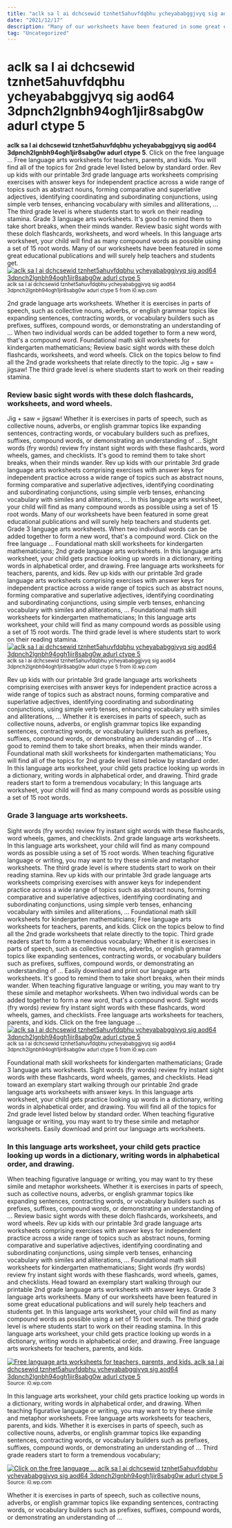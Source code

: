 ```yaml
---
title: "aclk sa l ai dchcsewid tznhet5ahuvfdqbhu ycheyababggjvyq sig aod64 3dpnch2lgnbh94ogh1jir8sabg0w adurl ctype 5"
date: "2021/12/17"
description: "Many of our worksheets have been featured in some great educational publications and will surely help teachers and students get."
tag: "Uncategorized"
---
```


# aclk sa l ai dchcsewid tznhet5ahuvfdqbhu ycheyababggjvyq sig aod64 3dpnch2lgnbh94ogh1jir8sabg0w adurl ctype 5
**aclk sa l ai dchcsewid tznhet5ahuvfdqbhu ycheyababggjvyq sig aod64 3dpnch2lgnbh94ogh1jir8sabg0w adurl ctype 5**. Click on the free language … Free language arts worksheets for teachers, parents, and kids. You will find all of the topics for 2nd grade level listed below by standard order. Rev up kids with our printable 3rd grade language arts worksheets comprising exercises with answer keys for independent practice across a wide range of topics such as abstract nouns, forming comparative and superlative adjectives, identifying coordinating and subordinating conjunctions, using simple verb tenses, enhancing vocabulary with similes and alliterations, … The third grade level is where students start to work on their reading stamina.
Grade 3 language arts worksheets. It&#039;s good to remind them to take short breaks, when their minds wander. Review basic sight words with these dolch flashcards, worksheets, and word wheels. In this language arts worksheet, your child will find as many compound words as possible using a set of 15 root words. Many of our worksheets have been featured in some great educational publications and will surely help teachers and students get.
[![aclk sa l ai dchcsewid tznhet5ahuvfdqbhu ycheyababggjvyq sig aod64 3dpnch2lgnbh94ogh1jir8sabg0w adurl ctype 5](https://i0.wp.com/6830041 "aclk sa l ai dchcsewid tznhet5ahuvfdqbhu ycheyababggjvyq sig aod64 3dpnch2lgnbh94ogh1jir8sabg0w adurl ctype 5")](https://i0.wp.com/6830041)
<small>aclk sa l ai dchcsewid tznhet5ahuvfdqbhu ycheyababggjvyq sig aod64 3dpnch2lgnbh94ogh1jir8sabg0w adurl ctype 5 from i0.wp.com</small>

2nd grade language arts worksheets. Whether it is exercises in parts of speech, such as collective nouns, adverbs, or english grammar topics like expanding sentences, contracting words, or vocabulary builders such as prefixes, suffixes, compound words, or demonstrating an understanding of … When two individual words can be added together to form a new word, that&#039;s a compound word. Foundational math skill worksheets for kindergarten mathematicians; Review basic sight words with these dolch flashcards, worksheets, and word wheels. Click on the topics below to find all the 2nd grade worksheets that relate directly to the topic. Jig + saw = jigsaw! The third grade level is where students start to work on their reading stamina.

### Review basic sight words with these dolch flashcards, worksheets, and word wheels.
Jig + saw = jigsaw! Whether it is exercises in parts of speech, such as collective nouns, adverbs, or english grammar topics like expanding sentences, contracting words, or vocabulary builders such as prefixes, suffixes, compound words, or demonstrating an understanding of … Sight words (fry words) review fry instant sight words with these flashcards, word wheels, games, and checklists. It&#039;s good to remind them to take short breaks, when their minds wander. Rev up kids with our printable 3rd grade language arts worksheets comprising exercises with answer keys for independent practice across a wide range of topics such as abstract nouns, forming comparative and superlative adjectives, identifying coordinating and subordinating conjunctions, using simple verb tenses, enhancing vocabulary with similes and alliterations, … In this language arts worksheet, your child will find as many compound words as possible using a set of 15 root words. Many of our worksheets have been featured in some great educational publications and will surely help teachers and students get. Grade 3 language arts worksheets. When two individual words can be added together to form a new word, that&#039;s a compound word. Click on the free language … Foundational math skill worksheets for kindergarten mathematicians; 2nd grade language arts worksheets. In this language arts worksheet, your child gets practice looking up words in a dictionary, writing words in alphabetical order, and drawing.
Free language arts worksheets for teachers, parents, and kids. Rev up kids with our printable 3rd grade language arts worksheets comprising exercises with answer keys for independent practice across a wide range of topics such as abstract nouns, forming comparative and superlative adjectives, identifying coordinating and subordinating conjunctions, using simple verb tenses, enhancing vocabulary with similes and alliterations, … Foundational math skill worksheets for kindergarten mathematicians; In this language arts worksheet, your child will find as many compound words as possible using a set of 15 root words. The third grade level is where students start to work on their reading stamina.
[![aclk sa l ai dchcsewid tznhet5ahuvfdqbhu ycheyababggjvyq sig aod64 3dpnch2lgnbh94ogh1jir8sabg0w adurl ctype 5](https://i0.wp.com/6830041 "aclk sa l ai dchcsewid tznhet5ahuvfdqbhu ycheyababggjvyq sig aod64 3dpnch2lgnbh94ogh1jir8sabg0w adurl ctype 5")](https://i0.wp.com/6830041)
<small>aclk sa l ai dchcsewid tznhet5ahuvfdqbhu ycheyababggjvyq sig aod64 3dpnch2lgnbh94ogh1jir8sabg0w adurl ctype 5 from i0.wp.com</small>

Rev up kids with our printable 3rd grade language arts worksheets comprising exercises with answer keys for independent practice across a wide range of topics such as abstract nouns, forming comparative and superlative adjectives, identifying coordinating and subordinating conjunctions, using simple verb tenses, enhancing vocabulary with similes and alliterations, … Whether it is exercises in parts of speech, such as collective nouns, adverbs, or english grammar topics like expanding sentences, contracting words, or vocabulary builders such as prefixes, suffixes, compound words, or demonstrating an understanding of … It&#039;s good to remind them to take short breaks, when their minds wander. Foundational math skill worksheets for kindergarten mathematicians; You will find all of the topics for 2nd grade level listed below by standard order. In this language arts worksheet, your child gets practice looking up words in a dictionary, writing words in alphabetical order, and drawing. Third grade readers start to form a tremendous vocabulary; In this language arts worksheet, your child will find as many compound words as possible using a set of 15 root words.

### Grade 3 language arts worksheets.
Sight words (fry words) review fry instant sight words with these flashcards, word wheels, games, and checklists. 2nd grade language arts worksheets. In this language arts worksheet, your child will find as many compound words as possible using a set of 15 root words. When teaching figurative language or writing, you may want to try these simile and metaphor worksheets. The third grade level is where students start to work on their reading stamina. Rev up kids with our printable 3rd grade language arts worksheets comprising exercises with answer keys for independent practice across a wide range of topics such as abstract nouns, forming comparative and superlative adjectives, identifying coordinating and subordinating conjunctions, using simple verb tenses, enhancing vocabulary with similes and alliterations, … Foundational math skill worksheets for kindergarten mathematicians; Free language arts worksheets for teachers, parents, and kids. Click on the topics below to find all the 2nd grade worksheets that relate directly to the topic. Third grade readers start to form a tremendous vocabulary; Whether it is exercises in parts of speech, such as collective nouns, adverbs, or english grammar topics like expanding sentences, contracting words, or vocabulary builders such as prefixes, suffixes, compound words, or demonstrating an understanding of … Easily download and print our language arts worksheets. It&#039;s good to remind them to take short breaks, when their minds wander.
When teaching figurative language or writing, you may want to try these simile and metaphor worksheets. When two individual words can be added together to form a new word, that&#039;s a compound word. Sight words (fry words) review fry instant sight words with these flashcards, word wheels, games, and checklists. Free language arts worksheets for teachers, parents, and kids. Click on the free language …
[![aclk sa l ai dchcsewid tznhet5ahuvfdqbhu ycheyababggjvyq sig aod64 3dpnch2lgnbh94ogh1jir8sabg0w adurl ctype 5](https://i0.wp.com/6830041 "aclk sa l ai dchcsewid tznhet5ahuvfdqbhu ycheyababggjvyq sig aod64 3dpnch2lgnbh94ogh1jir8sabg0w adurl ctype 5")](https://i0.wp.com/6830041)
<small>aclk sa l ai dchcsewid tznhet5ahuvfdqbhu ycheyababggjvyq sig aod64 3dpnch2lgnbh94ogh1jir8sabg0w adurl ctype 5 from i0.wp.com</small>

Foundational math skill worksheets for kindergarten mathematicians; Grade 3 language arts worksheets. Sight words (fry words) review fry instant sight words with these flashcards, word wheels, games, and checklists. Head toward an exemplary start walking through our printable 2nd grade language arts worksheets with answer keys. In this language arts worksheet, your child gets practice looking up words in a dictionary, writing words in alphabetical order, and drawing. You will find all of the topics for 2nd grade level listed below by standard order. When teaching figurative language or writing, you may want to try these simile and metaphor worksheets. Easily download and print our language arts worksheets.

### In this language arts worksheet, your child gets practice looking up words in a dictionary, writing words in alphabetical order, and drawing.
When teaching figurative language or writing, you may want to try these simile and metaphor worksheets. Whether it is exercises in parts of speech, such as collective nouns, adverbs, or english grammar topics like expanding sentences, contracting words, or vocabulary builders such as prefixes, suffixes, compound words, or demonstrating an understanding of … Review basic sight words with these dolch flashcards, worksheets, and word wheels. Rev up kids with our printable 3rd grade language arts worksheets comprising exercises with answer keys for independent practice across a wide range of topics such as abstract nouns, forming comparative and superlative adjectives, identifying coordinating and subordinating conjunctions, using simple verb tenses, enhancing vocabulary with similes and alliterations, … Foundational math skill worksheets for kindergarten mathematicians; Sight words (fry words) review fry instant sight words with these flashcards, word wheels, games, and checklists. Head toward an exemplary start walking through our printable 2nd grade language arts worksheets with answer keys. Grade 3 language arts worksheets. Many of our worksheets have been featured in some great educational publications and will surely help teachers and students get. In this language arts worksheet, your child will find as many compound words as possible using a set of 15 root words. The third grade level is where students start to work on their reading stamina. In this language arts worksheet, your child gets practice looking up words in a dictionary, writing words in alphabetical order, and drawing. Free language arts worksheets for teachers, parents, and kids.


[![Free language arts worksheets for teachers, parents, and kids. aclk sa l ai dchcsewid tznhet5ahuvfdqbhu ycheyababggjvyq sig aod64 3dpnch2lgnbh94ogh1jir8sabg0w adurl ctype 5](16596034252024502519 "aclk sa l ai dchcsewid tznhet5ahuvfdqbhu ycheyababggjvyq sig aod64 3dpnch2lgnbh94ogh1jir8sabg0w adurl ctype 5")](https://i0.wp.com/6830041)
<small>Source: i0.wp.com</small>

In this language arts worksheet, your child gets practice looking up words in a dictionary, writing words in alphabetical order, and drawing. When teaching figurative language or writing, you may want to try these simile and metaphor worksheets. Free language arts worksheets for teachers, parents, and kids. Whether it is exercises in parts of speech, such as collective nouns, adverbs, or english grammar topics like expanding sentences, contracting words, or vocabulary builders such as prefixes, suffixes, compound words, or demonstrating an understanding of … Third grade readers start to form a tremendous vocabulary;

[![Click on the free language … aclk sa l ai dchcsewid tznhet5ahuvfdqbhu ycheyababggjvyq sig aod64 3dpnch2lgnbh94ogh1jir8sabg0w adurl ctype 5](16596034252024502519 "aclk sa l ai dchcsewid tznhet5ahuvfdqbhu ycheyababggjvyq sig aod64 3dpnch2lgnbh94ogh1jir8sabg0w adurl ctype 5")](https://i0.wp.com/6830041)
<small>Source: i0.wp.com</small>

Whether it is exercises in parts of speech, such as collective nouns, adverbs, or english grammar topics like expanding sentences, contracting words, or vocabulary builders such as prefixes, suffixes, compound words, or demonstrating an understanding of …
